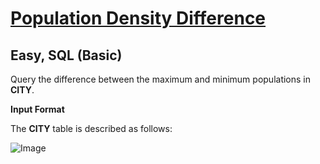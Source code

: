 # [Population Density Difference](https://www.hackerrank.com/challenges/population-density-difference/problem?isFullScreen=true)

## Easy, SQL (Basic)
Query the difference between the maximum and minimum populations in **CITY**.

**Input Format**

The **CITY** table is described as follows:

![Image](https://github.com/user-attachments/assets/062b2955-84c2-48bb-83f9-2834b51625b2)
